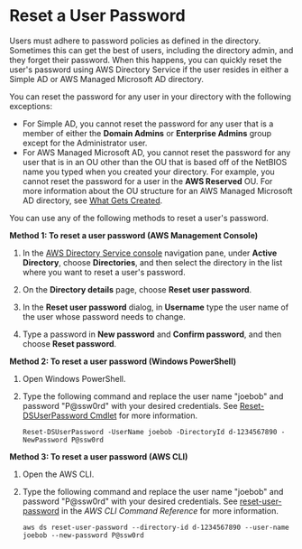 # Reset a User Password<a name="simple_ad_manage_users_groups_reset_password"></a>

Users must adhere to password policies as defined in the directory\. Sometimes this can get the best of users, including the directory admin, and they forget their password\. When this happens, you can quickly reset the user's password using AWS Directory Service if the user resides in either a Simple AD or AWS Managed Microsoft AD directory\.

You can reset the password for any user in your directory with the following exceptions:
+ For Simple AD, you cannot reset the password for any user that is a member of either the **Domain Admins** or **Enterprise Admins** group except for the Administrator user\.
+ For AWS Managed Microsoft AD, you cannot reset the password for any user that is in an OU other than the OU that is based off of the NetBIOS name you typed when you created your directory\. For example, you cannot reset the password for a user in the **AWS Reserved** OU\. For more information about the OU structure for an AWS Managed Microsoft AD directory, see [What Gets Created](ms_ad_getting_started_what_gets_created.md)\.

You can use any of the following methods to reset a user's password\.

**Method 1: To reset a user password \(AWS Management Console\)**

1. In the [AWS Directory Service console](https://console.aws.amazon.com/directoryservicev2/) navigation pane, under **Active Directory**, choose **Directories**, and then select the directory in the list where you want to reset a user's password\.

1. On the **Directory details** page, choose **Reset user password**\.

1. In the **Reset user password** dialog, in **Username** type the user name of the user whose password needs to change\.

1. Type a password in **New password** and **Confirm password**, and then choose **Reset password**\.

**Method 2: To reset a user password \(Windows PowerShell\)**

1. Open Windows PowerShell\.

1. Type the following command and replace the user name "joebob" and password "P@ssw0rd" with your desired credentials\. See [Reset\-DSUserPassword Cmdlet](https://docs.aws.amazon.com/powershell/latest/reference/items/Reset-DSUserPassword.html) for more information\.

   `Reset-DSUserPassword -UserName joebob -DirectoryId d-1234567890 -NewPassword P@ssw0rd`

**Method 3: To reset a user password \(AWS CLI\)**

1. Open the AWS CLI\.

1. Type the following command and replace the user name "joebob" and password "P@ssw0rd" with your desired credentials\. See [reset\-user\-password](https://docs.aws.amazon.com/cli/latest/reference/ds/reset-user-password.html) in the *AWS CLI Command Reference* for more information\.

   `aws ds reset-user-password --directory-id d-1234567890 --user-name joebob --new-password P@ssw0rd`